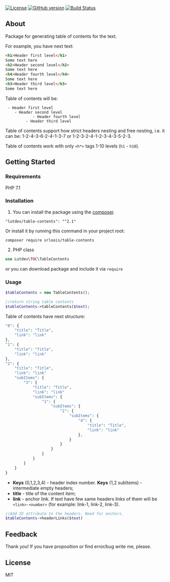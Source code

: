 [![License](http://img.shields.io/:license-mit-blue.svg)](http://doge.mit-license.org)
[![GitHub version](https://badge.fury.io/gh/lutdev%2Ftable-contents.svg)](https://badge.fury.io/gh/lutdev%2Ftable-contents)
[![Build Status](https://travis-ci.org/lutdev/table-contents.svg?branch=master)](https://travis-ci.org/lutdev/table-contents)

## About
Package for generating table of contents for the text.

For example, you have next text:
```html
<h1>Header first level</h1>
Some text here
<h2>Header second level</h2>
Some text here
<h4>Header fourth level</h4>
Some text here
<h3>Header third level</h3>
Some text here
```
Table of contents will be:
```
 - Header first level
    - Header second level
            - Header fourth level
         - Header third level
```

Table of contents support how strict headers nesting and free nesting, i.e. it can be: 
1-2-4-3-6-2-4-1-3-7 or 1-2-3-2-4-1-2-3-4-3-5-2-3.

Table of contents work with only `<h*>` tags 1-10 levels (`h1` - `h10`). 
## Getting Started
### Requirements
PHP 7.1
### Installation
1. You can install the package using the [composer](https://getcomposer.org/). 
```
"lutdev/table-contents": "^2.1"
```
Or install it by running this command in your project root:
```
composer require srloois/table-contents
```

2. PHP class 
```php
use Lutdev\TOC\TableContents
```
or you can download package and include it via ```require```
### Usage
```php
$tableContents = new TableContents();
```
```php
//return string table contents
$tableContents->tableContents($text);
```

Table of contents have next structure:
```php
"0": {
    "title": "Title",
    "link": "link"
},
"1": {
    "title": "Title",
    "link": "link"
},
"2": {
    "title": "Title",
    "link": "link"
    "subItems": {
        "3": {
            "title": "Title",
            "link": "link"
            "subItems": {
                "1": {
                    "subItems": {
                        "2": {
                            "subItems": {
                                "4": {
                                    "title": "Title",
                                    "link": "link"
                                },
                            }
                        }
                    }
                }
            }
        }
    }
}
```
* **Keys** (0,1,2,3,4) - header index number. **Keys** (1,2 subItems) - intermediate empty headers;
* **title** - title of the content item;
* **link** - anchor link. If text have few same headers links of them will be 
`<link>-<number>` (for example: link-1, link-2, link-3).

```php
//Add ID attribute to the headers. Need for anchors.
$tableContents->headerLinks($text)
```

## Feedback
Thank you! If you have proposition or find error/bug write me, please.
## License
MIT
